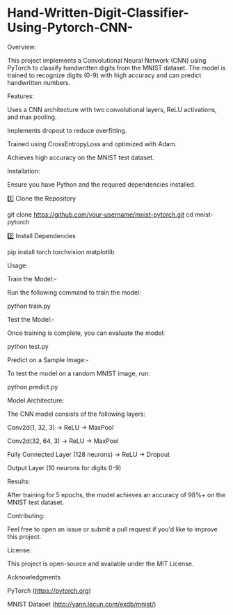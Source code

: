# Hand-Written-Digit-Classifier-Using-Pytorch-CNN-
Overview:

This project implements a Convolutional Neural Network (CNN) using PyTorch to classify handwritten digits from the MNIST dataset. The model is trained to recognize digits (0-9) with high accuracy and can predict handwritten numbers.

Features:

Uses a CNN architecture with two convolutional layers, ReLU activations, and max pooling.

Implements dropout to reduce overfitting.

Trained using CrossEntropyLoss and optimized with Adam.

Achieves high accuracy on the MNIST test dataset.

Installation:

Ensure you have Python and the required dependencies installed.

1️⃣ Clone the Repository

git clone https://github.com/your-username/mnist-pytorch.git
cd mnist-pytorch

2️⃣ Install Dependencies

pip install torch torchvision matplotlib

Usage:

Train the Model:-

Run the following command to train the model:

python train.py

Test the Model:-

Once training is complete, you can evaluate the model:

python test.py

Predict on a Sample Image:-

To test the model on a random MNIST image, run:

python predict.py

Model Architecture:

The CNN model consists of the following layers:

Conv2d(1, 32, 3) → ReLU → MaxPool

Conv2d(32, 64, 3) → ReLU → MaxPool

Fully Connected Layer (128 neurons) → ReLU → Dropout

Output Layer (10 neurons for digits 0-9)

Results:

After training for 5 epochs, the model achieves an accuracy of 98%+ on the MNIST test dataset.

Contributing:

Feel free to open an issue or submit a pull request if you'd like to improve this project.

License:

This project is open-source and available under the MIT License.

Acknowledgments

PyTorch (https://pytorch.org)

MNIST Dataset (http://yann.lecun.com/exdb/mnist/)

